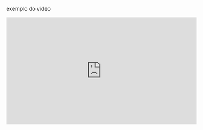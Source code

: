 exemplo do video
<div style="position:relative; width:100%; height:0px; padding-bottom:56.206%"><iframe allow="fullscreen" allowfullscreen height="100%" src="https://streamable.com/e/1q3zo8?" width="100%" style="border:none; width:100%; height:100%; position:absolute; left:0px; top:0px; overflow:hidden;"></iframe></div>
